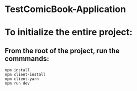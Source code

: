 # TestComicBook-Application
# To initialize the entire project:
## From the root of the project, run the commmands:
```console
npm install
npm client-install
npm client-yarn
npm run dev
```